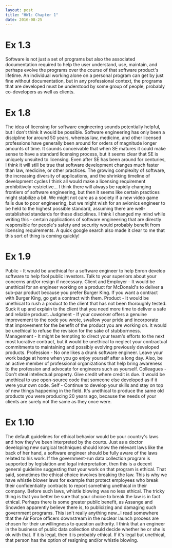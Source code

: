 ```yaml
---
layout: post
title: "HW1: Chapter 1"
date: 2016-08-25
---
```

# Ex 1.3
Software is not just a set of programs but also the associated documentation required to help the user understand, use, maintain, and perhaps evolve the programs over the course of that software product's lifetime. An individual working alone on a personal program can get by just fine without documentation, but in any professional context, the programs that are developed must be understood by some group of people, probably co-developers as well as clients.

# Ex 1.8
The idea of licensing for software engineering sounds potentially helpful, but I don't think it would be possible. Software engineering has only been a discipline for around 50 years, whereas law, medicine, and other licensed professions have generally been around for orders of magnitude longer amounts of time. It sounds conceivable that when SE matures it could make sense to have a standard licensing process, but it seems clear that SE is uniquely unsuited to licensing. Even after SE has been around for centuries, I think it will still be true that software development changes much faster than law, medicine, or other practices. The growing complexity of software, the increasing diversity of applications, and the shrinking timeline of development cycles I think all would make a licensing requirement prohibitively restrictive... 
I think there will always be rapidly changing frontiers of software engineering, but then it seems like certain practices might stabilize a bit. We might not care as a society if a new video game fails due to poor engineering, but we might wish for an avionics engineer to be held to the highest possible standard, assuming there are well-established standards for these disciplines. I think I changed my mind while writing this - certain applications of software engineering that are directly responsible for people's safety and security would probably benefit from licensing requirements. A quick google search also made it clear to me that this sort of thing is coming quickly!

# Ex 1.9
Public - It would be unethical for a software engineer to help Enron develop software to help fool public investors. Talk to your superiors about your concerns and/or resign if necessary.
Client and Employer - It would be unethical for an engineer working on a product for McDonald's to deliver a sub-par product because you prefer Burger King. If you want a contract with Burger King, go get a contract with them. 
Product - It would be unethical to rush a product to the client that has not been thoroughly tested. Suck it up and explain to the client that you need more time to deliver a safe and reliable product.
Judgment - If your coworker offers a genuine improvement to the code you wrote, swallow your pride and incorporate that improvement for the benefit of the product you are working on. It would be unethical to refuse the revision for the sake of stubbornness. 
Management - It might be tempting to direct your team's efforts to the next most lucrative contract, but it would be unethical to neglect your contractual commitments to maintaining and possibly evolving previously developed products.
Profession - No one likes a drunk software engineer. Leave your work badge at home when you go enjoy yourself after a long day. Also, be an active member of professional organizations that help bring awareness to the profession and advocate for engineers such as yourself.
Colleagues - Don't steal intellectual property. Give credit where credit is due. It would be unethical to use open-source code that someone else developed as if it were your own code.
Self - Continue to develop your skills and stay on top of new things happening in the field. It's unethical to produce the same old products you were producing 20 years ago, because the needs of your clients are surely not the same as they once were.

# Ex 1.10
The default guidelines for ethical behavior would be your country's laws and how they've been interpreted by the courts. Just as a doctor developing new surgical techniques should know the relevant laws like the back of her hand, a software engineer should be fully aware of the laws related to his work. If the government-run data collection program is supported by legislation and legal interpretation, then this is a decent general guideline suggesting that your work on that program is ethical. 
That said, sometimes the ethical choice involves breaking the law. This is why we have whistle blower laws for example that protect employees who break their confidentiality contracts to report something unethical in their company. Before such laws, whistle blowing was no less ethical. The tricky thing is that you better be sure that your choice to break the law is in fact ethical. Perhaps there is some greater public benefit, as Assange and Snowden apparently believe there is, to publicizing and damaging such government programs. This isn't really anything new...I read somewhere that the Air Force officers downstream in the nuclear launch process are chosen for their unwillingness to question authority. I think that an engineer in the business of public data collection should decide whether he or she is ok with that. If it is legal, then it is probably ethical. If it's legal but unethical, that person has the option of resigning and/or whistle blowing.
